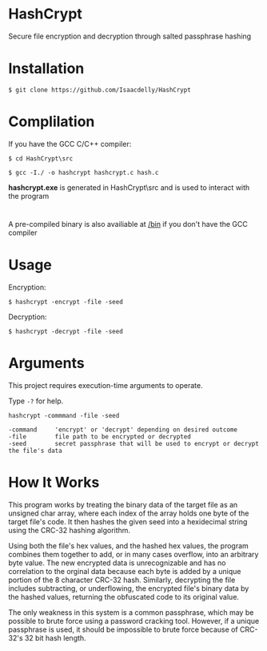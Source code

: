# HashCrypt

Secure file encryption and decryption through salted passphrase hashing

#

# Installation

```
$ git clone https://github.com/Isaacdelly/HashCrypt
```

#

# Complilation

If you have the GCC C/C++ compiler:

```
$ cd HashCrypt\src

$ gcc -I./ -o hashcrypt hashcrypt.c hash.c
``` 

<b>hashcrypt.exe</b> is generated in HashCrypt\src and is used to interact with the program

#

A pre-compiled binary is also availiable at <a href="https://github.com/Isaacdelly/HashCrypt/tree/master/bin" target="_blank">/bin</a> if you don't have the GCC compiler

#

# Usage

Encryption: 

```
$ hashcrypt -encrypt -file -seed
```

Decryption: 

```
$ hashcrypt -decrypt -file -seed
```

#

# Arguments

This project requires execution-time arguments to operate.

Type `-?` for help.

```
hashcrypt -commmand -file -seed

-command     'encrypt' or 'decrypt' depending on desired outcome
-file        file path to be encrypted or decrypted
-seed        secret passphrase that will be used to encrypt or decrypt the file's data
```

#

# How It Works

This program works by treating the binary data of the target file as an unsigned char array, where each index of the array holds one byte of the target file's code. It then hashes the given seed into a hexidecimal string using the CRC-32 hashing algorithm.

Using both the file's hex values, and the hashed hex values, the program combines them together to add, or in many cases overflow, into an arbitrary byte value. The new encrypted data is unrecognizable and has no correlation to the orginal data because each byte is added by a unique portion of the 8 character CRC-32 hash. Similarly, decrypting the file includes subtracting, or underflowing, the encrypted file's binary data by the hashed values, returning the obfuscated code to its original value.

The only weakness in this system is a common passphrase, which may be possible to brute force using a password cracking tool. However, if a unique passphrase is used, it should be impossible to brute force because of CRC-32's 32 bit hash length.

#
